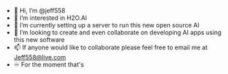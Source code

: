 - 👋 Hi, I’m @jeff558
- 👀 I’m interested in H2O.AI
- 🌱 I’m currently setting up a server to run this new open source AI
- 💞️ I’m looking to create and even collaborate on developing AI apps using this new software
- 📫 If anyone would like to collaborate please feel free to email me at Jeff558@live.com   
- ♾️ For the moment that's

<!---
jeff558/jeff558 is a ✨ special ✨ repository because its `README.md` (this file) appears on your GitHub profile.
You can click the Preview link to take a look at your changes.
--->
